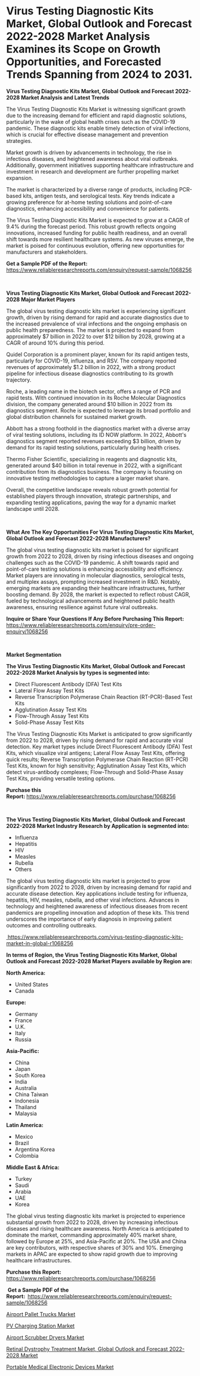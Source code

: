 <p><h1>Virus Testing Diagnostic Kits Market, Global Outlook and Forecast 2022-2028 Market Analysis Examines its Scope on Growth Opportunities, and Forecasted Trends Spanning from 2024 to 2031.</h1></p><p><strong>Virus Testing Diagnostic Kits Market, Global Outlook and Forecast 2022-2028 Market Analysis and Latest Trends</strong></p>
<p><p>The Virus Testing Diagnostic Kits Market is witnessing significant growth due to the increasing demand for efficient and rapid diagnostic solutions, particularly in the wake of global health crises such as the COVID-19 pandemic. These diagnostic kits enable timely detection of viral infections, which is crucial for effective disease management and prevention strategies.</p><p>Market growth is driven by advancements in technology, the rise in infectious diseases, and heightened awareness about viral outbreaks. Additionally, government initiatives supporting healthcare infrastructure and investment in research and development are further propelling market expansion.</p><p>The market is characterized by a diverse range of products, including PCR-based kits, antigen tests, and serological tests. Key trends indicate a growing preference for at-home testing solutions and point-of-care diagnostics, enhancing accessibility and convenience for patients.</p><p>The Virus Testing Diagnostic Kits Market is expected to grow at a CAGR of 9.4% during the forecast period. This robust growth reflects ongoing innovations, increased funding for public health readiness, and an overall shift towards more resilient healthcare systems. As new viruses emerge, the market is poised for continuous evolution, offering new opportunities for manufacturers and stakeholders.</p></p>
<p><strong>Get a Sample PDF of the Report:&nbsp;</strong> <a href="https://www.reliableresearchreports.com/enquiry/request-sample/1068256?utm_campaign=34&utm_medium=2&utm_source=Github&utm_content=ia&utm_term=03122024&utm_id=virus-testing-diagnostic-kits-market-global-outlook-and-forecast-2022-2028">https://www.reliableresearchreports.com/enquiry/request-sample/1068256</a></p>
<p>&nbsp;</p>
<p><strong>Virus Testing Diagnostic Kits Market, Global Outlook and Forecast 2022-2028 Major Market Players</strong></p>
<p><p>The global virus testing diagnostic kits market is experiencing significant growth, driven by rising demand for rapid and accurate diagnostics due to the increased prevalence of viral infections and the ongoing emphasis on public health preparedness. The market is projected to expand from approximately $7 billion in 2022 to over $12 billion by 2028, growing at a CAGR of around 10% during this period.</p><p>Quidel Corporation is a prominent player, known for its rapid antigen tests, particularly for COVID-19, influenza, and RSV. The company reported revenues of approximately $1.2 billion in 2022, with a strong product pipeline for infectious disease diagnostics contributing to its growth trajectory.</p><p>Roche, a leading name in the biotech sector, offers a range of PCR and rapid tests. With continued innovation in its Roche Molecular Diagnostics division, the company generated around $10 billion in 2022 from its diagnostics segment. Roche is expected to leverage its broad portfolio and global distribution channels for sustained market growth.</p><p>Abbott has a strong foothold in the diagnostics market with a diverse array of viral testing solutions, including its ID NOW platform. In 2022, Abbott's diagnostics segment reported revenues exceeding $3 billion, driven by demand for its rapid testing solutions, particularly during health crises.</p><p>Thermo Fisher Scientific, specializing in reagents and diagnostic kits, generated around $40 billion in total revenue in 2022, with a significant contribution from its diagnostics business. The company is focusing on innovative testing methodologies to capture a larger market share.</p><p>Overall, the competitive landscape reveals robust growth potential for established players through innovation, strategic partnerships, and expanding testing applications, paving the way for a dynamic market landscape until 2028.</p></p>
<p>&nbsp;</p>
<p><strong>What Are The Key Opportunities For Virus Testing Diagnostic Kits Market, Global Outlook and Forecast 2022-2028 Manufacturers?</strong></p>
<p><p>The global virus testing diagnostic kits market is poised for significant growth from 2022 to 2028, driven by rising infectious diseases and ongoing challenges such as the COVID-19 pandemic. A shift towards rapid and point-of-care testing solutions is enhancing accessibility and efficiency. Market players are innovating in molecular diagnostics, serological tests, and multiplex assays, prompting increased investment in R&D. Notably, emerging markets are expanding their healthcare infrastructures, further boosting demand. By 2028, the market is expected to reflect robust CAGR, fueled by technological advancements and heightened public health awareness, ensuring resilience against future viral outbreaks.</p></p>
<p><strong>Inquire or Share Your Questions If Any Before Purchasing This Report:</strong> <a href="https://www.reliableresearchreports.com/enquiry/pre-order-enquiry/1068256?utm_campaign=34&utm_medium=2&utm_source=Github&utm_content=ia&utm_term=03122024&utm_id=virus-testing-diagnostic-kits-market-global-outlook-and-forecast-2022-2028">https://www.reliableresearchreports.com/enquiry/pre-order-enquiry/1068256</a></p>
<p>&nbsp;</p>
<p><strong>Market Segmentation</strong></p>
<p><strong>The Virus Testing Diagnostic Kits Market, Global Outlook and Forecast 2022-2028 Market Analysis by types is segmented into:</strong></p>
<p><ul><li>Direct Fluorescent Antibody (DFA) Test Kits</li><li>Lateral Flow Assay Test Kits</li><li>Reverse Transcription Polymerase Chain Reaction (RT-PCR)-Based Test Kits</li><li>Agglutination Assay Test Kits</li><li>Flow-Through Assay Test Kits</li><li>Solid-Phase Assay Test Kits</li></ul></p>
<p><p>The Virus Testing Diagnostic Kits Market is anticipated to grow significantly from 2022 to 2028, driven by rising demand for rapid and accurate viral detection. Key market types include Direct Fluorescent Antibody (DFA) Test Kits, which visualize viral antigens; Lateral Flow Assay Test Kits, offering quick results; Reverse Transcription Polymerase Chain Reaction (RT-PCR) Test Kits, known for high sensitivity; Agglutination Assay Test Kits, which detect virus-antibody complexes; Flow-Through and Solid-Phase Assay Test Kits, providing versatile testing options.</p></p>
<p><strong>Purchase this Report:&nbsp;</strong><a href="https://www.reliableresearchreports.com/purchase/1068256?utm_campaign=34&utm_medium=2&utm_source=Github&utm_content=ia&utm_term=03122024&utm_id=virus-testing-diagnostic-kits-market-global-outlook-and-forecast-2022-2028">https://www.reliableresearchreports.com/purchase/1068256</a></p>
<p>&nbsp;</p>
<p><strong>The Virus Testing Diagnostic Kits Market, Global Outlook and Forecast 2022-2028 Market Industry Research by Application is segmented into:</strong></p>
<p><ul><li>Influenza</li><li>Hepatitis</li><li>HIV</li><li>Measles</li><li>Rubella</li><li>Others</li></ul></p>
<p><p>The global virus testing diagnostic kits market is projected to grow significantly from 2022 to 2028, driven by increasing demand for rapid and accurate disease detection. Key applications include testing for influenza, hepatitis, HIV, measles, rubella, and other viral infections. Advances in technology and heightened awareness of infectious diseases from recent pandemics are propelling innovation and adoption of these kits. This trend underscores the importance of early diagnosis in improving patient outcomes and controlling outbreaks.</p></p>
<p><a href="https://www.reliableresearchreports.com/virus-testing-diagnostic-kits-market-in-global-r1068256?utm_campaign=34&utm_medium=2&utm_source=Github&utm_content=ia&utm_term=03122024&utm_id=virus-testing-diagnostic-kits-market-global-outlook-and-forecast-2022-2028">&nbsp;https://www.reliableresearchreports.com/virus-testing-diagnostic-kits-market-in-global-r1068256</a></p>
<p><strong>In terms of Region, the Virus Testing Diagnostic Kits Market, Global Outlook and Forecast 2022-2028 Market Players available by Region are:</strong></p>
<p>
    <p> <strong> North America: </strong>
        <ul>
            <li>United States</li>
            <li>Canada</li>
        </ul>
        </p> 
    <p> <strong> Europe: </strong>
        <ul>
            <li>Germany</li>
            <li>France</li>
            <li>U.K.</li>
            <li>Italy</li>
            <li>Russia</li>
        </ul>
        </p> 
    <p> <strong> Asia-Pacific: </strong>
        <ul>
            <li>China</li>
            <li>Japan</li>
            <li>South Korea</li>
            <li>India</li>
            <li>Australia</li>
            <li>China Taiwan</li>
            <li>Indonesia</li>
            <li>Thailand</li>
            <li>Malaysia</li>
        </ul>
        </p> 
    <p> <strong> Latin America: </strong>
        <ul>
            <li>Mexico</li>
            <li>Brazil</li>
            <li>Argentina Korea</li>
            <li>Colombia</li>
        </ul>
        </p> 
    <p> <strong> Middle East & Africa: </strong>
        <ul>
            <li>Turkey</li>
            <li>Saudi</li>
            <li>Arabia</li>
            <li>UAE</li>
            <li>Korea</li>
        </ul>
    </p>
    </p>
<p><p>The global virus testing diagnostic kits market is projected to experience substantial growth from 2022 to 2028, driven by increasing infectious diseases and rising healthcare awareness. North America is anticipated to dominate the market, commanding approximately 40% market share, followed by Europe at 25%, and Asia-Pacific at 20%. The USA and China are key contributors, with respective shares of 30% and 10%. Emerging markets in APAC are expected to show rapid growth due to improving healthcare infrastructures.</p></p>
<p><strong>Purchase this Report: </strong><a href="https://www.reliableresearchreports.com/purchase/1068256?utm_campaign=34&utm_medium=2&utm_source=Github&utm_content=ia&utm_term=03122024&utm_id=virus-testing-diagnostic-kits-market-global-outlook-and-forecast-2022-2028">https://www.reliableresearchreports.com/purchase/1068256</a></p>
<p>&nbsp;<strong>Get a Sample PDF of the Report:&nbsp;&nbsp;</strong><a href="https://www.reliableresearchreports.com/enquiry/request-sample/1068256?utm_campaign=34&utm_medium=2&utm_source=Github&utm_content=ia&utm_term=03122024&utm_id=virus-testing-diagnostic-kits-market-global-outlook-and-forecast-2022-2028">https://www.reliableresearchreports.com/enquiry/request-sample/1068256</a></p>
<p><strong></strong></p>
<p><p><a href="https://issuu.com/reportprime-2/docs/airport-pallet-trucks-market-size-2030.pptx?utm_campaign=34&utm_medium=2&utm_source=Github&utm_content=ia&utm_term=03122024&utm_id=virus-testing-diagnostic-kits-market-global-outlook-and-forecast-2022-2028">Airport Pallet Trucks Market</a></p><p><a href="https://www.linkedin.com/pulse/pv-charging-station-market-size-status-forecast-2024-2031-2hlof?utm_campaign=34&utm_medium=2&utm_source=Github&utm_content=ia&utm_term=03122024&utm_id=virus-testing-diagnostic-kits-market-global-outlook-and-forecast-2022-2028">PV Charging Station Market</a></p><p><a href="https://issuu.com/reportprime-2/docs/airport-scrubber-dryers-market-size-2030.pptx?utm_campaign=34&utm_medium=2&utm_source=Github&utm_content=ia&utm_term=03122024&utm_id=virus-testing-diagnostic-kits-market-global-outlook-and-forecast-2022-2028">Airport Scrubber Dryers Market</a></p><p><a href="https://github.com/HobertDavis43/Market-Research-Report-List-1/blob/main/retinal-dystrophy-treatment-market-global-outlook-and-forecast-2022-2028-market.md?utm_campaign=34&utm_medium=2&utm_source=Github&utm_content=ia&utm_term=03122024&utm_id=virus-testing-diagnostic-kits-market-global-outlook-and-forecast-2022-2028">Retinal Dystrophy Treatment Market, Global Outlook and Forecast 2022-2028 Market</a></p><p><a href="https://www.linkedin.com/pulse/close-examination-portable-medical-electronic-devices-market-t0lje?utm_campaign=34&utm_medium=2&utm_source=Github&utm_content=ia&utm_term=03122024&utm_id=virus-testing-diagnostic-kits-market-global-outlook-and-forecast-2022-2028">Portable Medical Electronic Devices Market</a></p></p>